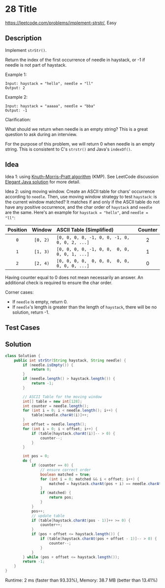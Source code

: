 # 28 Title

<https://leetcode.com/problems/implement-strstr/>, Easy

## Description

Implement `strStr()`.

Return the index of the first occurrence of needle in haystack, or -1 if needle is not part of haystack.

Example 1:

```
Input: haystack = "hello", needle = "ll"
Output: 2
```

Example 2:

```
Input: haystack = "aaaaa", needle = "bba"
Output: -1
```

Clarification:

What should we return when needle is an empty string? This is a great question to ask during an interview.

For the purpose of this problem, we will return 0 when needle is an empty
string. This is consistent to C's `strstr()` and Java's `indexOf()`.

## Idea

Idea 1: using [Knuth–Morris–Pratt
algorithm](https://en.wikipedia.org/wiki/Knuth%E2%80%93Morris%E2%80%93Pratt_algorithm)
(KMP). See LeetCode discussion [Elegant Java
solution](https://leetcode.com/problems/implement-strstr/discuss/12807/Elegant-Java-solution)
for more detail.

Idea 2: using moving window. Create an ASCII table for chars' occurrence
according to `needle`. Then, use moving window strategy to test `haystack`: is
the current window matched? It matches if and only if the ASCII table do not
have any positive occurrence, and the char order of `haystack` and `needle` are
the same. Here's an example for `haystack = "hello"`, and `needle = "ll"`:

Position | Window | ASCII Table (Simplified) | Counter
:------: | :----: | :----------------------- | :-----:
`0` | `[0, 2)` | `[0, 0, 0, 0, -1, 0, 0, -1, 0, 0, 0, 2, ...]` | 2
`1` | `[1, 3)` | `[0, 0, 0, 0, -1, 0, 0,  0, 0, 0, 0, 1, ...]` | 1
`2` | `[2, 4)` | `[0, 0, 0, 0,  0, 0, 0,  0, 0, 0, 0, 0, ...]` | 0

Having counter equal to 0 does not mean necessarily an answer. An additional
check is required to ensure the char order.

Corner cases:

- If `needle` is empty, return 0.
- If `needle`'s length is greater than the length of `haystack`, there will be
  no solution, return -1.

## Test Cases

## Solution

```java
class Solution {
    public int strStr(String haystack, String needle) {
        if (needle.isEmpty()) {
            return 0;
        }
        if (needle.length() > haystack.length()) {
            return -1;
        }

        // ASCII Table for the moving window
        int[] table = new int[128];
        int counter = needle.length();
        for (int i = 0; i < needle.length(); i++) {
            table[needle.charAt(i)]++;
        }
        int offset = needle.length();
        for (int i = 0; i < offset; i++) {
            if (table[haystack.charAt(i)]-- > 0) {
                counter--;
            }
        }

        int pos = 0;
        do {
            if (counter == 0) {
                // ensure correct order
                boolean matched = true;
                for (int i = 0; matched && i < offset; i++) {
                    matched = haystack.charAt(pos + i) == needle.charAt(i);
                }
                if (matched) {
                    return pos;
                }
            }
            pos++;
            // update table
            if (table[haystack.charAt(pos - 1)]++ >= 0) {
                counter++;
            }
            if (pos + offset <= haystack.length()) {
                if (table[haystack.charAt(pos + offset - 1)]-- > 0) {
                    counter--;
                }
            }
        } while (pos + offset <= haystack.length());
        return -1;
    }
}
```

Runtime: 2 ms (faster than 93.33%), Memory: 38.7 MB (better than 13.41%)
